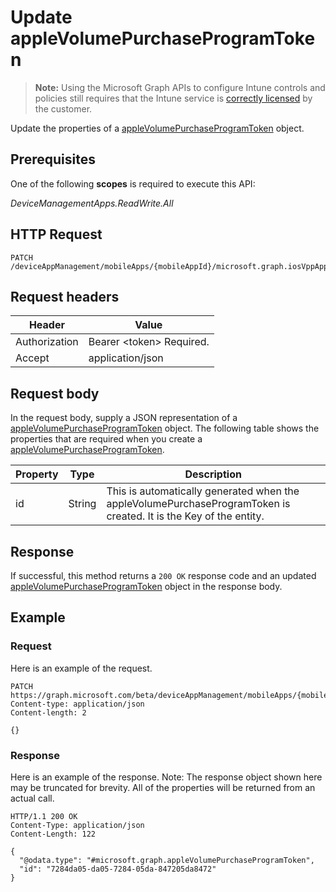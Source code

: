 ﻿# Update appleVolumePurchaseProgramToken

> **Note:** Using the Microsoft Graph APIs to configure Intune controls and policies still requires that the Intune service is [correctly licensed](https://go.microsoft.com/fwlink/?linkid=839381) by the customer.

Update the properties of a [appleVolumePurchaseProgramToken](../resources/intune_apps_applevolumepurchaseprogramtoken.md) object.
## Prerequisites
One of the following **scopes** is required to execute this API:

*DeviceManagementApps.ReadWrite.All*
## HTTP Request
<!-- {
  "blockType": "ignored"
}
-->
```http
PATCH /deviceAppManagement/mobileApps/{mobileAppId}/microsoft.graph.iosVppApp/vppToken/
```

## Request headers
|Header|Value|
|---|---|
|Authorization|Bearer &lt;token&gt; Required.|
|Accept|application/json|

## Request body
In the request body, supply a JSON representation of a [appleVolumePurchaseProgramToken](../resources/intune_apps_applevolumepurchaseprogramtoken.md) object.
The following table shows the properties that are required when you create a [appleVolumePurchaseProgramToken](../resources/intune_apps_applevolumepurchaseprogramtoken.md).

|Property|Type|Description|
|---|---|---|
|id|String|This is automatically generated when the appleVolumePurchaseProgramToken is created. It is the Key of the entity.|



## Response
If successful, this method returns a `200 OK` response code and an updated [appleVolumePurchaseProgramToken](../resources/intune_apps_applevolumepurchaseprogramtoken.md) object in the response body.

## Example
### Request
Here is an example of the request.
```http
PATCH https://graph.microsoft.com/beta/deviceAppManagement/mobileApps/{mobileAppId}/microsoft.graph.iosVppApp/vppToken/
Content-type: application/json
Content-length: 2

{}
```

### Response
Here is an example of the response. Note: The response object shown here may be truncated for brevity. All of the properties will be returned from an actual call.
```http
HTTP/1.1 200 OK
Content-Type: application/json
Content-Length: 122

{
  "@odata.type": "#microsoft.graph.appleVolumePurchaseProgramToken",
  "id": "7284da05-da05-7284-05da-847205da8472"
}
```



